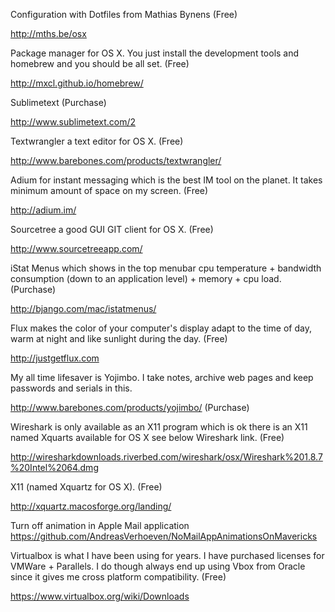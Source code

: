 Configuration with Dotfiles from Mathias Bynens (Free)

http://mths.be/osx

Package manager for OS X. You just install the development tools and homebrew and you should be all set. (Free)

http://mxcl.github.io/homebrew/

Sublimetext (Purchase)

http://www.sublimetext.com/2

Textwrangler a text editor for OS X. (Free)

http://www.barebones.com/products/textwrangler/
 
Adium for instant messaging which is the best IM tool on the planet. It takes minimum amount of space on my screen. (Free)

http://adium.im/
 
Sourcetree a good GUI GIT client for OS X. (Free)

http://www.sourcetreeapp.com/
 
iStat Menus which shows in the top menubar cpu temperature + bandwidth consumption (down to an application level) + memory + cpu load. (Purchase)

http://bjango.com/mac/istatmenus/ 
 
Flux makes the color of your computer's display adapt to the time of day, warm at night and like sunlight during the day. (Free)

http://justgetflux.com
 
 
My all time lifesaver is Yojimbo. I take notes, archive web pages and keep passwords and serials in this.

http://www.barebones.com/products/yojimbo/ (Purchase)
 
Wireshark is only available as an X11 program which is ok there is an X11 named Xquarts available for OS X see below Wireshark link.  (Free)

http://wiresharkdownloads.riverbed.com/wireshark/osx/Wireshark%201.8.7%20Intel%2064.dmg
 
X11 (named Xquartz for OS X). (Free)

http://xquartz.macosforge.org/landing/

Turn off animation in Apple Mail application
https://github.com/AndreasVerhoeven/NoMailAppAnimationsOnMavericks
 
Virtualbox is what I have been using for years. I have purchased licenses for VMWare + Parallels. I do though always end up using Vbox from Oracle since it gives me cross platform compatibility. (Free)

https://www.virtualbox.org/wiki/Downloads
